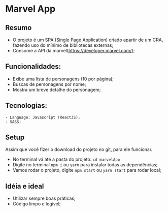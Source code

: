 # Marvel App

## Resumo
- O projeto é um SPA (Single Page Application) criado apartir de um CRA, fazendo uso do mínimo de bibliotecas externas;
- Consome a API da marvel(https://developer.marvel.com/);
    
## Funcionalidades:
- Exibe uma lista de personagens (10 por página);
- Buscas de personagens por nome;
- Mostra um breve detalhe do personagem;

## Tecnologias:
    - Language: Javascript (ReactJS);
    - SASS;
 
## Setup
Assim que você fizer o download do projeto no git, para ele funcionar.

- No terminal vá até a pasta do projeto: `cd marvelApp`
- Digite no terminal `npm i` ou `yarn` para instalar todas as dependências;
- Vamos rodar o projeto, digite `npm start` ou `yarn start` para rodar local;

## Idéia e ideal
- Utilizar sempre boas práticas;
- Código limpo e legível;
